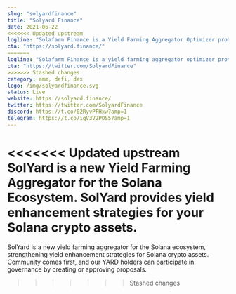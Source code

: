 ```yaml
---
slug: "solyardfinance"
title: "Solyard Finance"
date: 2021-06-22
<<<<<<< Updated upstream
logline: "Solafarm Finance is a Yield Farming Aggregator Optimizer protocol on Solana."
cta: "https://solyard.finance/"
=======
logline: "Solafarm Finance is a yield farming aggregator optimizer protocol on Solana."
cta: "https://twitter.com/SolyardFinance"
>>>>>>> Stashed changes
category: amm, defi, dex
logo: /img/solyardfinance.svg
status: Live
website: https://solyard.finance/
twitter: https://twitter.com/SolyardFinance
discord: https://t.co/02RyvPFHxw?amp=1
telegram: https://t.co/iqV3V2POS5?amp=1
---
```


<<<<<<< Updated upstream
SolYard is a new Yield Farming Aggregator for the Solana Ecosystem. SolYard provides yield enhancement strategies for your Solana crypto assets.
=======
SolYard is a new yield farming aggregator for the Solana ecosystem, strengthening yield enhancement strategies for Solana crypto assets. Community comes first, and our YARD holders can participate in governance by creating or approving proposals.

> > > > > > > Stashed changes
